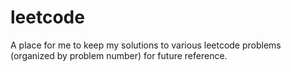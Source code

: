# leetcode
A place for me to keep my solutions to various leetcode problems (organized by problem number) for future reference.
